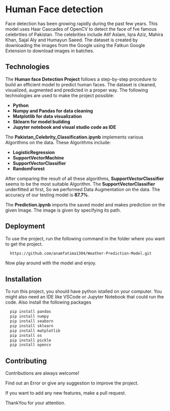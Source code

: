 
# Human Face detection

Face detection has been growing rapidly during the past few years. This model uses Haar Cascades of OpenCV to detect the face of fve famous celebrities of Pakistan. The celebrities include Atif Aslam, Iqra Aziz, Mahira Khan, Sajal Aly and Humayun Saeed. The dataset is created by downloading the images from the Google using the Fatkun Google Extension to download images in batches.

## Technologies 
The **Human face Detection Project** follows a step-by-step procedure to build an efficient model to predict human faces. The dataset is cleaned, visualized, augmented and predicted in a proper way. The following technologies are used to make the project possible:

- **Python**
- **Numpy and Pandas for data cleaning**
- **Matplotlib for data visualization**
- **Sklearn for model building**
- **Jupyter notebook and visual studio code as IDE**

The **Pakistan_Celebrity_Classification.ipynb** implements various Algorithms on the data. These Algorithms include:

- **LogisticRegression**
- **SupportVectorMachine**
- **SupportVectorClassifier**
- **RandomForest**

After comparing the result of all these algorithms, **SupportVectorClassifier** seems to be the most suitable Algorithm. The **SupportVectorClassifier** underfitted at first, So we performed Data Augmentation on the data. The accuracy of our testing  model is **87.7%**.

The **Prediction.ipynb** imports the saved model and makes prediction on the given Image. The image is given by specifying its path.

## Deployment

To use the project, run the following command in the folder where you want to get the project.

```bash
  https://github.com/anamfatima1304/Weather-Prediction-Model.git
```
Now play around with the model and enjoy.

## Installation

To run this project, you should have python istalled on your computer. You might also need an IDE like VSCode or Jupyter Notebook that could run the code. Also install the following packages

```bash
  pip install pandas
  pip install numpy
  pip install seaborn
  pip install sklearn
  pip install matplotlib
  pip install os
  pip install pickle
  pip install opencv
```
## Contributing

Contributions are always welcome!

Find out an Error or give any suggestion to improve the project.

If you want to add any new features, make a pull request.

ThankYou for your attention.

